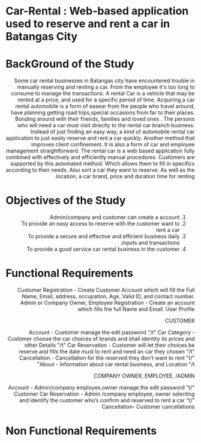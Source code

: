 #  Car-Rental : Web-based application used to reserve and rent a car in Batangas City


# BackGround of the Study

<div dir="rtl">
  

  
<space>Some car rental  businesses in Batangas city have encountered trouble in  manually  reserving and renting a car. From the employee it's too long to consume to manage the transactions. 
A  rental Car is  a vehicle that may be rented at a price, and used for a specific period of time.
Acquiring a car rental automobile is a  form of easear from the people who travel around, have planning getting road trips,special occasions from far to their places. Bonding around with their friends, families and loved  ones . The persons who will need a car must visit directly to the rental car branch business. Instead of just finding an easy way, a kind of automobile rental car application to just easily reserve and rent a car quickly. Another method that  improves client confinement. It is also a form of car and  employee management straightforward. 
<space>The rental car is a web based application fully combined with effectively and efficiently manual procedures. Customers are supported by this automated method. Which allows them to fill in specifics according to their needs. Also sort a car they want to reserve. As well as the location, a car brand, price and duration time for renting.


</div>




# Objectives of the Study

<div dir="rtl">
  
1. Admin/company and customer can create a account
2. To provide an easy access to reserve with the customer want to rent a car
3. To provide a secure and effective and efficient business daily inputs and transactions.
4. To provide a good service car rental business in the customer

  </div>








# Functional Requirements

 <div dir="rtl">
 
Customer Registration  - Create Customer Account which will fill the Full Name, Email, address, occupation, Age, Valid ID, and contact number.
Admin or Company Owner, Employee Registration - Create an account which fills the full Name and Email.
User Profile

CUSTOMER

Account - Customer manage the edit password "/t"
Car Category - Customer choose the car choices of brands and shall identity its prices and other Details "/t"
Car Reservation - Customer will let their choices be reserve and fills the date must to rent and need an car they chosen "/t"
Cancellation - Cancellation for the reserved they don't want to rent "t/"
About - Information about car rental business, and Location  "/t"

COMPANY OWNER, EMPLOYEE, /ADMIN

Account - Admin/company employee,owner manage the edit password "t/"
Customer Car Reservation  - Admin /company employee, owner selecting and identify the customer who’s confirm and reserved to rent a car "t/"
Cancellation- Customer cancellations 


   </DIV>
  
# Non Functional Requirements
















